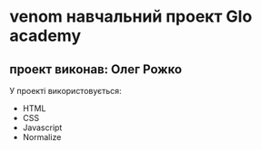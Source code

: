 # venom навчальний проект Glo academy
## проект виконав: Олег Рожко

У проекті використовується:
- HTML
- CSS
- Javascript
- Normalize
